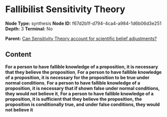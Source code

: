 # Fallibilist Sensitivity Theory

**Node Type:** synthesis
**Node ID:** f67d2b1f-d794-4ca4-a984-1d6b06d3e251
**Depth:** 3
**Terminal:** No

**Parent:** [Can Sensitivity Theory account for scientific belief adjustments?](can-sensitivity-theory-account-for-scientific-belief-adjustments.md)

## Content

**For a person to have fallible knowledge of a proposition, it is necessary that they believe the proposition**, **For a person to have fallible knowledge of a proposition, it is necessary for the proposition to be true under normal conditions**, **For a person to have fallible knowledge of a proposition, it is necessary that if shown false under normal conditions, they would not believe it**, **For a person to have fallible knowledge of a proposition, it is sufficient that they believe the proposition, the proposition is conditionally true, and under false conditions, they would not believe it**
